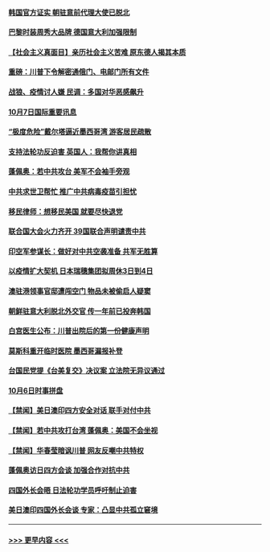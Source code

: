 #### [韩国官方证实 朝驻意前代理大使已脱北](../pages/prog202/a102958110.md?t=10080151) 
#### [巴黎时装周秀大品牌 德国意大利加强限制](../pages/prog202/a102958070.md?t=10080151) 
#### [【社会主义真面目】亲历社会主义苦难 原东德人揭其本质](../pages/prog202/a102958060.md?t=10080151) 
#### [重磅：川普下令解密通俄门、电邮门所有文件](../pages/prog202/a102957890.md?t=10080151) 
#### [战狼、疫情讨人嫌 民调：多国对华恶感飙升](../pages/prog202/a102957846.md?t=10080151) 
#### [10月7日国际重要讯息](../pages/prog202/a102957855.md?t=10080151) 
#### [“极度危险”戴尔塔逼近墨西哥湾 游客居民疏散](../pages/prog202/a102957836.md?t=10080151) 
#### [支持法轮功反迫害 英国人：我帮你讲真相](../pages/prog202/a102957812.md?t=10080151) 
#### [蓬佩奥：若中共攻台 美军不会袖手旁观](../pages/prog202/a102957815.md?t=10080151) 
#### [中共求世卫帮忙 推广中共病毒疫苗引担忧](../pages/prog202/a102957784.md?t=10080151) 
#### [移民律师：想移民美国 就要尽快退党](../pages/prog202/a102957763.md?t=10080151) 
#### [联合国大会火力齐开 39国联合声明谴责中共](../pages/prog202/a102957753.md?t=10080151) 
#### [印空军参谋长：做好对中共空袭准备 共军无胜算](../pages/prog202/a102957723.md?t=10080151) 
#### [以疫情扩大契机 日本瑞穗集团拟周休3日到4日](../pages/prog202/a102957761.md?t=10080151) 
#### [澳驻港领事官邸遭闯空门 物品未被偷启人疑窦](../pages/prog202/a102957720.md?t=10080151) 
#### [朝鲜驻意大利脱北外交官 传一年前已投奔韩国](../pages/prog202/a102957691.md?t=10080151) 
#### [白宫医生公布：川普出院后的第一份健康声明](../pages/prog202/a102957673.md?t=10080151) 
#### [莫斯科重开临时医院 墨西哥漏报补登](../pages/prog202/a102957363.md?t=10080151) 
#### [台国民党提《台美复交》决议案 立法院无异议通过](../pages/prog202/a102957489.md?t=10080151) 
#### [10月6日时事拼盘](../pages/prog202/a102957542.md?t=10080151) 
#### [【禁闻】美日澳印四方安全对话 联手对付中共](../pages/prog202/a102957549.md?t=10080151) 
#### [【禁闻】若中共攻打台湾 蓬佩奥：美国不会坐视](../pages/prog202/a102957538.md?t=10080151) 
#### [【禁闻】华春莹暗讽川普 网友反嘲中共特权](../pages/prog202/a102957515.md?t=10080151) 
#### [蓬佩奥访日四方会谈 加强合作对抗中共](../pages/prog202/a102957388.md?t=10080151) 
#### [四国外长会晤 日法轮功学员呼吁制止迫害](../pages/prog202/a102957326.md?t=10080151) 
#### [美日澳印四国外长会谈 专家：凸显中共孤立窘境](../pages/prog202/a102957247.md?t=10080151) 

----
#### [ >>> 更早内容 <<< ](../indexes/prog202-earlier.md)
